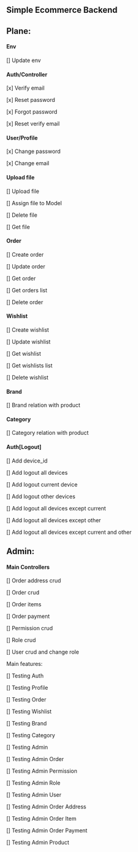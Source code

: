 ## Simple Ecommerce Backend

## Plane:

#### Env

[] Update env

#### Auth/Controller

[x] Verify email

[x] Reset password

[x] Forgot password

[x] Reset verify email

#### User/Profile

[x] Change password

[x] Change email

#### Upload file

[] Upload file

[] Assign file to Model

[] Delete file

[] Get file

#### Order

[] Create order

[] Update order

[] Get order

[] Get orders list

[] Delete order

#### Wishlist

[] Create wishlist

[] Update wishlist

[] Get wishlist

[] Get wishlists list

[] Delete wishlist

#### Brand

[] Brand relation with product

#### Category

[] Category relation with product

#### Auth[Logout]

[] Add device_id

[] Add logout all devices

[] Add logout current device

[] Add logout other devices

[] Add logout all devices except current

[] Add logout all devices except other

[] Add logout all devices except current and other


## Admin:

#### Main Controllers

[] Order address crud

[] Order crud

[] Order items

[] Order payment

[] Permission crud

[] Role crud

[] User crud and change role

Main features:

[] Testing Auth

[] Testing Profile

[] Testing Order

[] Testing Wishlist

[] Testing Brand

[] Testing Category

[] Testing Admin

[] Testing Admin Order

[] Testing Admin Permission

[] Testing Admin Role

[] Testing Admin User

[] Testing Admin Order Address

[] Testing Admin Order Item

[] Testing Admin Order Payment

[] Testing Admin Product
